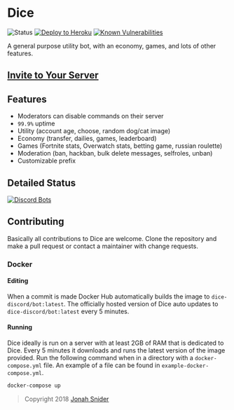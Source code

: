 # Dice

![Status](https://discordbots.org/api/widget/status/388191157869477888.png) [![Deploy to Heroku](https://img.shields.io/badge/deploy%20to-heroku-7056bf.svg)](https://heroku.com/deploy?template=https://github.com/dice-discord/bot/tree/master) [![Known Vulnerabilities](https://snyk.io/test/github/dice-discord/bot/badge.svg?targetFile=package.json)](https://snyk.io/test/github/dice-discord/bot?targetFile=package.json)

A general purpose utility bot, with an economy, games, and lots of other features.

## [Invite to Your Server](https://discordapp.com/oauth2/authorize?client_id=388191157869477888&permissions=8&scope=bot)

## Features

* Moderators can disable commands on their server
* `99.9%` uptime
* Utility (account age, choose, random dog/cat image)
* Economy (transfer, dailies, games, leaderboard)
* Games (Fortnite stats, Overwatch stats, betting game, russian roulette)
* Moderation (ban, hackban, bulk delete messages, selfroles, unban)
* Customizable prefix

## Detailed Status

[![Discord Bots](https://discordbots.org/api/widget/388191157869477888.svg)](https://discordbots.org/bot/388191157869477888)

## Contributing

Basically all contributions to Dice are welcome. Clone the repository and make a pull request or contact a maintainer with change requests.

### Docker

#### Editing

When a commit is made Docker Hub automatically builds the image to `dice-discord/bot:latest`. The officially hosted version of Dice auto updates to `dice-discord/bot:latest` every 5 minutes.

#### Running

Dice ideally is run on a server with at least 2GB of RAM that is dedicated to Dice. Every 5 minutes it downloads and runs the latest version of the image provided. Run the following command when in a directory with a `docker-compose.yml` file. An example of a file can be found in `example-docker-compose.yml`.

```bash
docker-compose up
```

> Copyright 2018 [Jonah Snider](https://jonahsnider.ninja)

